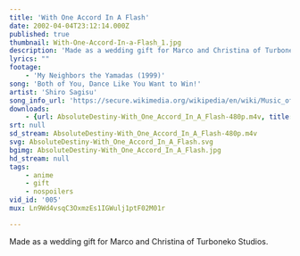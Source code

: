 ```yaml
---
title: 'With One Accord In A Flash'
date: 2002-04-04T23:12:14.000Z
published: true
thumbnail: With-One-Accord-In-a-Flash_1.jpg
description: 'Made as a wedding gift for Marco and Christina of Turboneko Studios.'
lyrics: ""
footage:
    - 'My Neighbors the Yamadas (1999)'
song: 'Both of You, Dance Like You Want to Win!'
artist: 'Shiro Sagisu'
song_info_url: 'https://secure.wikimedia.org/wikipedia/en/wiki/Music_of_Neon_Genesis_Evangelion#Neon_Genesis_Evangelion_II'
downloads:
    - {url: AbsoluteDestiny-With_One_Accord_In_A_Flash-480p.m4v, title: '480p mp4', width: 848, height: 480, mimetype: video/mp4}
srt: null
sd_stream: AbsoluteDestiny-With_One_Accord_In_A_Flash-480p.m4v
svg: AbsoluteDestiny-With_One_Accord_In_A_Flash.svg
bgimg: AbsoluteDestiny-With_One_Accord_In_A_Flash.jpg
hd_stream: null
tags:
    - anime
    - gift
    - nospoilers
vid_id: '005'
mux: Ln9Wd4vsqC3OxmzEs1IGWulj1ptF02M01r

---
```

Made as a wedding gift for Marco and Christina of Turboneko Studios.